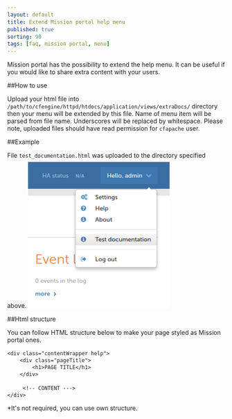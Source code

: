 ```yaml
---
layout: default
title: Extend Mission portal help menu
published: true
sorting: 90
tags: [faq, mission portal, menu]
---
```


Mission portal has the possibility to extend the help menu. It can be useful if you would like to share extra content with your users.

##How to use

Upload your html file into `/path/to/cfengine/httpd/htdocs/application/views/extraDocs/` directory 
then your menu will be extended by this file. Name of menu item will be parsed from file name. Underscores will be replaced by whitespace. 
Please note, uploaded files should have read permission for `cfapache` user.

##Example

File `test_documentation.html` was uploaded to the directory specified above.
![Extended menu](extended-menu.png)

##Html structure

You can follow HTML structure below to make your page styled as Mission portal ones. 

```
<div class="contentWrapper help">
    <div class="pageTitle">
        <h1>PAGE TITLE</h1>
    </div>

     <!-- CONTENT --->
</div>
```

*It's not required, you can use own structure.